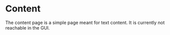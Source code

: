 # Content

The content page is a simple page meant for text content. It is currently not reachable in the GUI.
